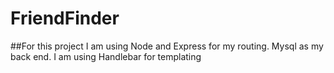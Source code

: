 # FriendFinder

##For this project I am using Node and Express for my routing. Mysql as my back end. I am using Handlebar for templating
